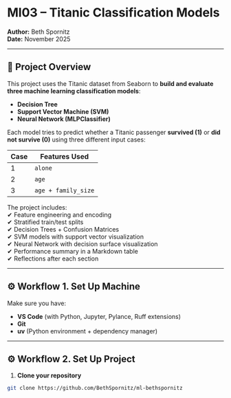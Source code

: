 # Ml03 – Titanic Classification Models

**Author:** Beth Spornitz  
**Date:** November 2025  

---

## 🎯 Project Overview

This project uses the Titanic dataset from Seaborn to **build and evaluate three machine learning classification models**:

- **Decision Tree**
- **Support Vector Machine (SVM)**
- **Neural Network (MLPClassifier)**

Each model tries to predict whether a Titanic passenger **survived (1)** or **did not survive (0)** using three different input cases:

| Case | Features Used          |
|------|-------------------------|
| 1    | `alone`                |
| 2    | `age`                  |
| 3    | `age + family_size`   |

The project includes:  
✔ Feature engineering and encoding  
✔ Stratified train/test splits  
✔ Decision Trees + Confusion Matrices  
✔ SVM models with support vector visualization  
✔ Neural Network with decision surface visualization  
✔ Performance summary in a Markdown table  
✔ Reflections after each section  

---

## ⚙️ Workflow 1. Set Up Machine

Make sure you have:

- **VS Code** (with Python, Jupyter, Pylance, Ruff extensions)
- **Git**
- **uv** (Python environment + dependency manager)

---

## ⚙️ Workflow 2. Set Up Project

1. **Clone your repository**
```bash
git clone https://github.com/BethSpornitz/ml-bethspornitz
